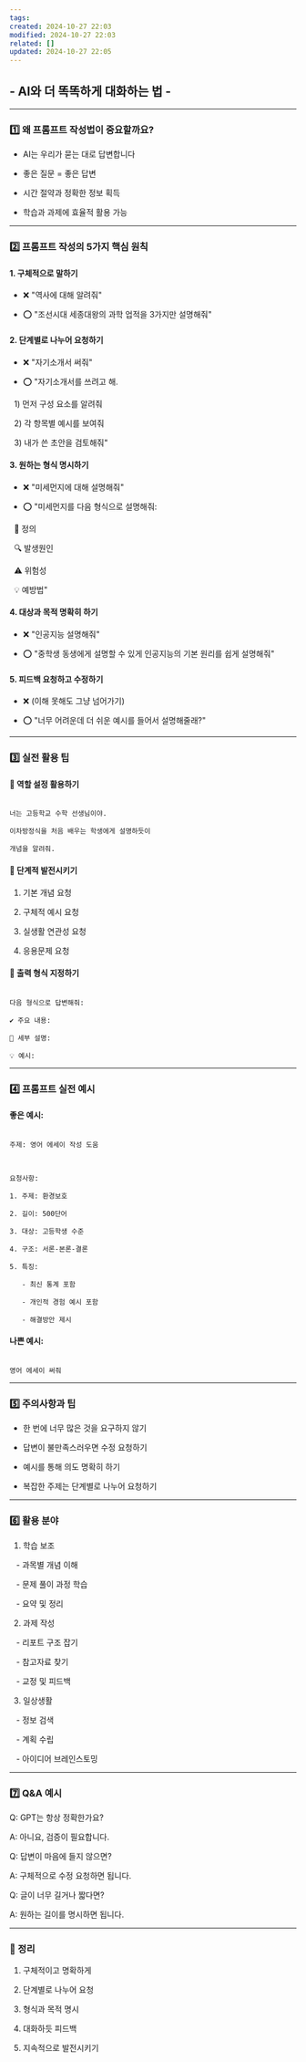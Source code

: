 ```yaml
---
tags: 
created: 2024-10-27 22:03
modified: 2024-10-27 22:03
related: []
updated: 2024-10-27 22:05
---
```


## - AI와 더 똑똑하게 대화하는 법 -

  

---

  

### 1️⃣ 왜 프롬프트 작성법이 중요할까요?

  

- AI는 우리가 묻는 대로 답변합니다

- 좋은 질문 = 좋은 답변

- 시간 절약과 정확한 정보 획득

- 학습과 과제에 효율적 활용 가능

  

---

  

### 2️⃣ 프롬프트 작성의 5가지 핵심 원칙

  

#### 1. 구체적으로 말하기

- ❌ "역사에 대해 알려줘"

- ⭕ "조선시대 세종대왕의 과학 업적을 3가지만 설명해줘"

  

#### 2. 단계별로 나누어 요청하기

- ❌ "자기소개서 써줘"

- ⭕ "자기소개서를 쓰려고 해. 

  1) 먼저 구성 요소를 알려줘 

  2) 각 항목별 예시를 보여줘

  3) 내가 쓴 초안을 검토해줘"

  

#### 3. 원하는 형식 명시하기

- ❌ "미세먼지에 대해 설명해줘"

- ⭕ "미세먼지를 다음 형식으로 설명해줘:

  📌 정의

  🔍 발생원인

  ⚠️ 위험성

  💡 예방법"

  

#### 4. 대상과 목적 명확히 하기

- ❌ "인공지능 설명해줘"

- ⭕ "중학생 동생에게 설명할 수 있게 인공지능의 기본 원리를 쉽게 설명해줘"

  

#### 5. 피드백 요청하고 수정하기

- ❌ (이해 못해도 그냥 넘어가기)

- ⭕ "너무 어려운데 더 쉬운 예시를 들어서 설명해줄래?"

  

---

  

### 3️⃣ 실전 활용 팁

  

#### 🔹 역할 설정 활용하기

```

너는 고등학교 수학 선생님이야.

이차방정식을 처음 배우는 학생에게 설명하듯이 

개념을 알려줘.

```

  

#### 🔹 단계적 발전시키기

1. 기본 개념 요청

2. 구체적 예시 요청

3. 실생활 연관성 요청

4. 응용문제 요청

  

#### 🔹 출력 형식 지정하기

```

다음 형식으로 답변해줘:

✔️ 주요 내용:

📝 세부 설명:

💡 예시:

```

  

---

  

### 4️⃣ 프롬프트 실전 예시

  

#### 좋은 예시:

```

주제: 영어 에세이 작성 도움

  

요청사항:

1. 주제: 환경보호

2. 길이: 500단어

3. 대상: 고등학생 수준

4. 구조: 서론-본론-결론

5. 특징: 

   - 최신 통계 포함

   - 개인적 경험 예시 포함

   - 해결방안 제시

```

  

#### 나쁜 예시:

```

영어 에세이 써줘

```

  

---

  

### 5️⃣ 주의사항과 팁

  

- 한 번에 너무 많은 것을 요구하지 않기

- 답변이 불만족스러우면 수정 요청하기

- 예시를 통해 의도 명확히 하기

- 복잡한 주제는 단계별로 나누어 요청하기

  

---

  

### 6️⃣ 활용 분야

  

1. 학습 보조

   - 과목별 개념 이해

   - 문제 풀이 과정 학습

   - 요약 및 정리

  

2. 과제 작성

   - 리포트 구조 잡기

   - 참고자료 찾기

   - 교정 및 피드백

  

3. 일상생활

   - 정보 검색

   - 계획 수립

   - 아이디어 브레인스토밍

  

---

  

### 7️⃣ Q&A 예시

  

Q: GPT는 항상 정확한가요?

A: 아니요, 검증이 필요합니다.

  

Q: 답변이 마음에 들지 않으면?

A: 구체적으로 수정 요청하면 됩니다.

  

Q: 글이 너무 길거나 짧다면?

A: 원하는 길이를 명시하면 됩니다.

  

---

  

### 🎯 정리

  

1. 구체적이고 명확하게

2. 단계별로 나누어 요청

3. 형식과 목적 명시

4. 대화하듯 피드백

5. 지속적으로 발전시키기